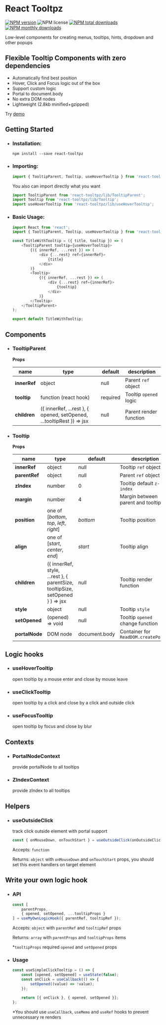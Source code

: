 # React Tooltpz
[![NPM version](https://img.shields.io/npm/v/react-tooltpz.svg?style=flat)](https://www.npmjs.com/package/react-tooltpz)
![NPM license](https://img.shields.io/npm/l/react-tooltpz.svg?style=flat)
[![NPM total downloads](https://img.shields.io/npm/dt/react-tooltpz.svg?style=flat)](https://npmcharts.com/compare/react-tooltpz?minimal=true)
[![NPM monthly downloads](https://img.shields.io/npm/dm/react-tooltpz.svg?style=flat)](https://npmcharts.com/compare/react-tooltpz?minimal=true)

Low-level components for creating menus, tooltips, hints, dropdown and other popups

## Flexible Tooltip Components with zero dependencies

- Automatically find best position
- Hover, Click and Focus logic out of the box
- Support custom logic
- Portal to document.body
- No extra DOM nodes
- Lightweight (2.8kb minified+gzipped)

Try [demo](https://codesandbox.io/s/react-tooltpz-diej4)

## Getting Started

- ### Installation:

    ```shell script
    npm install --save react-tooltpz
    ```

- ### Importing:

    ```javascript
    import { TooltipParent, Tooltip, useHoverTooltip } from 'react-tooltpz';
    ```
    
    You also can import directly what you want 
    
    ```javascript
    import TooltipParent from 'react-tooltpz/lib/TooltipParent';
    import Tooltip from 'react-tooltpz/lib/Tooltip';
    import useHoverTooltip from 'react-tooltpz/lib/useHoverTooltip';
    ```

- ### Basic Usage:

    ```javascript
    import React from 'react';
    import { TooltipParent, Tooltip, useHoverTooltip } from 'react-tooltpz';
    
    const TitleWithTooltip = ({ title, tooltip }) => (
        <TooltipParent tooltip={useHoverTooltip}>
            {({ innerRef, ...rest }) => (
                <div {...rest} ref={innerRef}>
                    {title}
                </div>
            )}
            <Tooltip>
                {({ innerRef, ...rest }) => (
                    <div {...rest} ref={innerRef}>
                        {tooltip}
                    </div>
                )}
            </Tooltip>
        </TooltipParent>
    );
    
    export default TitleWithTooltip;
    ```

## Components

- ### TooltipParent

    **Props**
    
    name             |type                                                                 |default |description
    -----------------|---------------------------------------------------------------------|--------|-----------
    **innerRef**     |object                                                               |null    |Parent `ref` object
    **tooltip**      |function (react hook)                                                |required|Tooltip `opened` logic
    **children**     |({ innerRef, ...rest }, { opened, setOpened, ...tooltipRest }) => jsx|null    |Parent render function

- ### Tooltip

    **Props**
    
    name          |type                                                                          |default      |description
    --------------|------------------------------------------------------------------------------|-------------|-----------
    **innerRef**  |object                                                                        |null         |Tooltip `ref` object
    **parentRef** |object                                                                        |null         |Parent `ref` object
    **zIndex**    |number                                                                        |0            |Tooltip default `z-index`
    **margin**    |number                                                                        |4            |Margin between parent and tooltip
    **position**  |one of [_bottom_, _top_, _left_, _right_]                                     |_bottom_     |Tooltip position
    **align**     |one of [_start_, _center_, _end_]                                             |_start_      |Tooltip align
    **children**  |({ innerRef, style, ...rest }, { parentSize, tooltipSize, setOpened } ) => jsx|null         |Tooltip render function
    **style**     |object                                                                        |null         |Tooltip `style`
    **setOpened** |(opened) => void                                                              |null         |Tooltip `opened` change function
    **portalNode**|DOM node                                                                      |document.body|Container for `ReadDOM.createPortal`

## Logic hooks

- ### useHoverTooltip

    open tooltip by a mouse enter and close by mouse leave

- ### useClickTooltip

    open tooltip by a click and close by a click and outside click

- ### useFocusTooltip

    open tooltip by focus and close by blur

## Contexts

- ### PortalNodeContext

    provide portalNode to all tooltips

- ### ZIndexContext

    provide zIndex to all tooltips

## Helpers

- ### useOutsideClick
    
    track click outside element with portal support

    ```javascript
    const { onMouseDown, onTouchStart } = useOutsideClick(onOutsideClick);
    ```

    Accepts: `function`
  
    Returns: `object` with `onMouseDown` and `onTouchStart` props, you should set this event handlers on target element

## Write your own logic hook

- ### API

    ```javascript
    const [
        parentProps,
        { opened, setOpened, ...tooltipProps }
    ] = useMyOwnLogicHook({ parentRef, tooltipRef });
    ```
    
    Accepts: `object` with `parentRef` and `tooltipRef` props
    
    Returns: `array` with `parentProps` and `tooltipProps` items
    
    *`tooltipProps` required `opened` and `setOpened` props

- ### Usage

    ```javascript
    const useSimpleClickTooltip = () => {
        const [opened, setOpened] = useState(false);
        const onClick = useCallback(() => {
            setOpened((value) => !value);
        });
    
        return [{ onClick }, { opened, setOpened }];
    };
    ```
    
    *You should use `useCallback`, `useMemo` and `useRef` hooks to prevent unnecessary re renders
